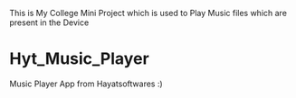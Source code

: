 This is My College Mini Project which is used to Play Music files which are present in the Device
# Hyt_Music_Player
Music Player App from Hayatsoftwares :)
